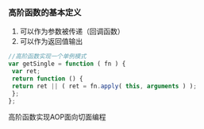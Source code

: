 ### 高阶函数的基本定义
1. 可以作为参数被传递（回调函数）
2. 可以作为返回值输出
```js
//高阶函数实现一个单例模式
var getSingle = function ( fn ) { 
 var ret; 
 return function () { 
 return ret || ( ret = fn.apply( this, arguments ) ); 
 }; 
};
```

高阶函数实现AOP面向切面编程


